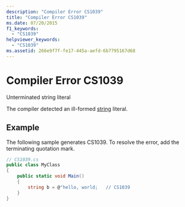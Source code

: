 ```yaml
---
description: "Compiler Error CS1039"
title: "Compiler Error CS1039"
ms.date: 07/20/2015
f1_keywords: 
  - "CS1039"
helpviewer_keywords: 
  - "CS1039"
ms.assetid: 266e9f7f-fe17-445a-aefd-6b7795167d68
---
```

# Compiler Error CS1039
Unterminated string literal  
  
 The compiler detected an ill-formed [string](../language-reference/builtin-types/reference-types.md) literal.  
  
## Example  
 The following sample generates CS1039. To resolve the error, add the terminating quotation mark.  
  
```csharp  
// CS1039.cs  
public class MyClass  
{  
    public static void Main()  
    {  
        string b = @"hello, world;   // CS1039  
    }  
}  
```
